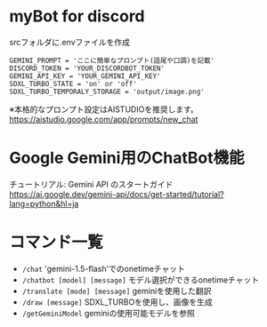# myBot for discord

srcフォルダに.envファイルを作成
```
GEMINI_PROMPT = 'ここに簡単なプロンプト(語尾や口調)を記載'
DISCORD_TOKEN = 'YOUR_DISCORDBOT_TOKEN'
GEMINI_API_KEY = 'YOUR_GEMINI_API_KEY'
SDXL_TURBO_STATE = 'on' or 'off'
SDXL_TURBO_TEMPORALY_STORAGE = 'output/image.png'
```
※本格的なプロンプト設定はAISTUDIOを推奨します。  
https://aistudio.google.com/app/prompts/new_chat

# Google Gemini用のChatBot機能
チュートリアル: Gemini API のスタートガイド  
https://ai.google.dev/gemini-api/docs/get-started/tutorial?lang=python&hl=ja

# コマンド一覧
* `/chat` 'gemini-1.5-flash'でのonetimeチャット
* `/chatbot [model] [message]` モデル選択ができるonetimeチャット
* `/translate [mode] [message]` geminiを使用した翻訳
* `/draw [message]` SDXL_TURBOを使用し、画像を生成
* `/getGeminiModel` geminiの使用可能モデルを参照
